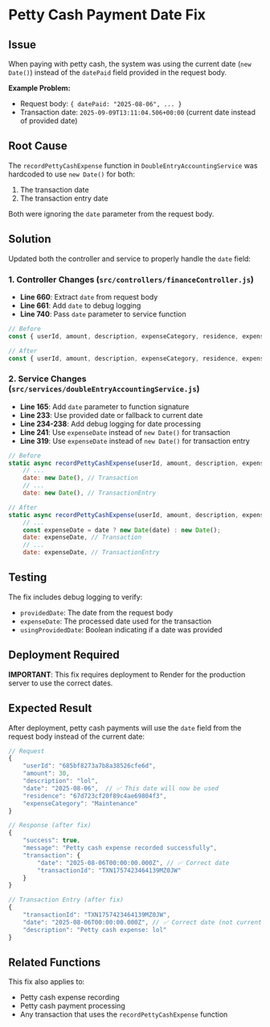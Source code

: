 # Petty Cash Payment Date Fix

## Issue
When paying with petty cash, the system was using the current date (`new Date()`) instead of the `datePaid` field provided in the request body.

**Example Problem:**
- Request body: `{ datePaid: "2025-08-06", ... }`
- Transaction date: `2025-09-09T13:11:04.506+00:00` (current date instead of provided date)

## Root Cause
The `recordPettyCashExpense` function in `DoubleEntryAccountingService` was hardcoded to use `new Date()` for both:
1. The transaction date
2. The transaction entry date

Both were ignoring the `date` parameter from the request body.

## Solution
Updated both the controller and service to properly handle the `date` field:

### 1. Controller Changes (`src/controllers/financeController.js`)
- **Line 660**: Extract `date` from request body
- **Line 661**: Add `date` to debug logging
- **Line 740**: Pass `date` parameter to service function

```javascript
// Before
const { userId, amount, description, expenseCategory, residence, expenseId } = req.body;

// After  
const { userId, amount, description, expenseCategory, residence, expenseId, date } = req.body;
```

### 2. Service Changes (`src/services/doubleEntryAccountingService.js`)
- **Line 165**: Add `date` parameter to function signature
- **Line 233**: Use provided date or fallback to current date
- **Line 234-238**: Add debug logging for date processing
- **Line 241**: Use `expenseDate` instead of `new Date()` for transaction
- **Line 319**: Use `expenseDate` instead of `new Date()` for transaction entry

```javascript
// Before
static async recordPettyCashExpense(userId, amount, description, expenseCategory, approvedBy, residence = null, expenseId = null) {
    // ...
    date: new Date(), // Transaction
    // ...
    date: new Date(), // TransactionEntry

// After
static async recordPettyCashExpense(userId, amount, description, expenseCategory, approvedBy, residence = null, expenseId = null, date = null) {
    // ...
    const expenseDate = date ? new Date(date) : new Date();
    date: expenseDate, // Transaction
    // ...
    date: expenseDate, // TransactionEntry
```

## Testing
The fix includes debug logging to verify:
- `providedDate`: The date from the request body
- `expenseDate`: The processed date used for the transaction
- `usingProvidedDate`: Boolean indicating if a date was provided

## Deployment Required
**IMPORTANT**: This fix requires deployment to Render for the production server to use the correct dates.

## Expected Result
After deployment, petty cash payments will use the `date` field from the request body instead of the current date:

```javascript
// Request
{
    "userId": "685bf8273a7b8a38526cfe6d",
    "amount": 30,
    "description": "lol",
    "date": "2025-08-06",  // ✅ This date will now be used
    "residence": "67d723cf20f89c4ae69804f3",
    "expenseCategory": "Maintenance"
}

// Response (after fix)
{
    "success": true,
    "message": "Petty cash expense recorded successfully",
    "transaction": {
        "date": "2025-08-06T00:00:00.000Z", // ✅ Correct date
        "transactionId": "TXN1757423464139MZ0JW"
    }
}

// Transaction Entry (after fix)
{
    "transactionId": "TXN1757423464139MZ0JW",
    "date": "2025-08-06T00:00:00.000Z", // ✅ Correct date (not current date)
    "description": "Petty cash expense: lol"
}
```

## Related Functions
This fix also applies to:
- Petty cash expense recording
- Petty cash payment processing
- Any transaction that uses the `recordPettyCashExpense` function
